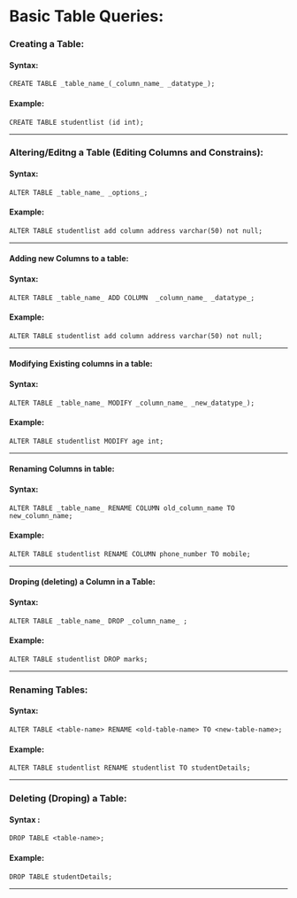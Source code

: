 # Basic Table Queries:
### Creating a Table:
#### Syntax:
``` syntax
CREATE TABLE _table_name_(_column_name_ _datatype_);
```
#### Example:
``` syntax
CREATE TABLE studentlist (id int);
```
***

### Altering/Editng a Table (Editing Columns and Constrains):
#### Syntax:
``` syntax
ALTER TABLE _table_name_ _options_;
```
#### Example:
``` syntax
ALTER TABLE studentlist add column address varchar(50) not null;
```
***

#### Adding new Columns to a table:
#### Syntax:
``` syntax
ALTER TABLE _table_name_ ADD COLUMN  _column_name_ _datatype_;
```
#### Example:
``` syntax
ALTER TABLE studentlist add column address varchar(50) not null;
```
***

#### Modifying Existing columns in a table:
#### Syntax:
``` syntax
ALTER TABLE _table_name_ MODIFY _column_name_ _new_datatype_);
```
#### Example:
``` syntax
ALTER TABLE studentlist MODIFY age int;
```
***

#### Renaming Columns in table:
#### Syntax:
``` syntax
ALTER TABLE _table_name_ RENAME COLUMN old_column_name TO new_column_name;
```
#### Example:
``` syntax
ALTER TABLE studentlist RENAME COLUMN phone_number TO mobile;
```
***

#### Droping (deleting) a Column in a Table:
#### Syntax:
``` syntax
ALTER TABLE _table_name_ DROP _column_name_ ;
```
#### Example:
``` syntax
ALTER TABLE studentlist DROP marks;
```
***

### Renaming Tables:
#### Syntax:
``` syntax
ALTER TABLE <table-name> RENAME <old-table-name> TO <new-table-name>;
```
#### Example:
``` sytnax
ALTER TABLE studentlist RENAME studentlist TO studentDetails;
```
***

### Deleting (Droping) a Table:
#### Syntax :
``` syntax
DROP TABLE <table-name>;
```
#### Example:
``` syntax
DROP TABLE studentDetails;
```
***
